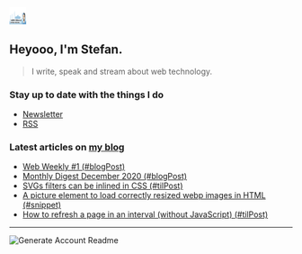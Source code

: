 <img alt width="30" height="30" src="https://raw.githubusercontent.com/stefanjudis/stefanjudis/main/screenshot.png">

## Heyooo, I'm Stefan.

> I write, speak and stream about web technology.

### Stay up to date with the things I do

- [Newsletter](https://www.stefanjudis.com/newsletter/)
- [RSS](https://www.stefanjudis.com/feeds/)

### Latest articles on [my blog](https://www.stefanjudis.com)

<!-- BLOG-POST-LIST:START -->
- [Web Weekly #1 (#blogPost)](https://www.stefanjudis.com/blog/web-weekly-1/)
- [Monthly Digest December 2020 (#blogPost)](https://www.stefanjudis.com/blog/monthly-digest-december-2020/)
- [SVGs filters can be inlined in CSS (#tilPost)](https://www.stefanjudis.com/today-i-learned/svgs-filters-can-be-inlined-in-css/)
- [A picture element to load correctly resized webp images in HTML (#snippet)](https://www.stefanjudis.com/snippets/a-picture-element-to-load-correctly-resized-webp-images-in-html/)
- [How to refresh a page in an interval (without JavaScript) (#tilPost)](https://www.stefanjudis.com/today-i-learned/how-to-refresh-a-page-in-an-interval-without-javascript/)
<!-- BLOG-POST-LIST:END -->

---

![Generate Account Readme](https://github.com/stefanjudis/stefanjudis/workflows/Generate%20Account%20Readme/badge.svg)
